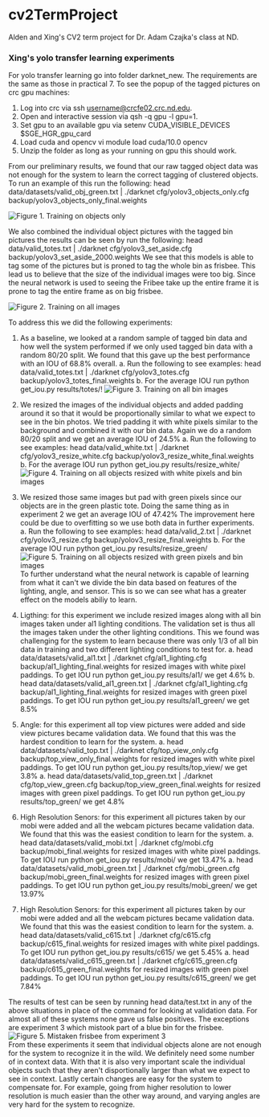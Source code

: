 # cv2TermProject
Alden and Xing's CV2 term project for Dr. Adam Czajka's class at ND.

### Xing's yolo transfer learning experiments

For yolo transfer learning go into folder darknet_new. The requirements are the same as those in practical 7. To see the popup of the tagged pictures on crc gpu machines:
1. Log into crc via ssh username@crcfe02.crc.nd.edu.
2. Open and interactive session via qsh -q gpu -l gpu=1.
3. Set gpu to an available gpu via setenv CUDA_VISIBLE_DEVICES $SGE_HGR_gpu_card
4. Load cuda and opencv vi module load cuda/10.0 opencv
5. Unzip the folder as long as your running on gpu this should work.

From our preliminary results, we found that our raw tagged object data was not enough for the system to learn the correct tagging of clustered objects. To run an example of this run the following:
head data/datasets/valid_obj_green.txt | ./darknet cfg/yolov3_objects_only.cfg backup/yolov3_objects_only_final.weights

![Figure 1. Training on objects only](/report_images/objects_only.png)

We also combined the individual object pictures with the tagged bin pictures the results can be seen by run the following:
head data/valid_totes.txt | ./darknet cfg/yolov3_set_aside.cfg backup/yolov3_set_aside_2000.weights
We see that this models is able to tag some of the pictures but is proned to tag the whole bin as frisbee. This lead us to believe that the size of the individual images were too big. Since the neural network is used to seeing the Fribee take up the entire frame it is prone to tag the entire frame as on big frisbee.


![Figure 2. Training on all images](/report_images/set_aside.png)

To address this we did the following experiments:
1. As a baseline, we looked at a random sample of tagged bin data and how well the system performed if we only used tagged bin data with a random 80/20 split. We found that this gave up the best performance with an IOU of 68.8% overall. 
  a. Run the following to see examples: head data/valid_totes.txt | ./darknet cfg/yolov3_totes.cfg backup/yolov3_totes_final.weights
  b. For the average IOU run python get_iou.py results/totes/!
![Figure 3. Training on all bin images](/report_images/totes.png)
  
2. We resized the images of the individual objects and added padding around it so that it would be proportionally similar to what we expect to see in the bin photos. We tried padding it with white pixels similar to the background and combined it with our bin data. Again we do a random 80/20 split and we get an average IOU of 24.5%
  a. Run the following to see examples: head data/valid_white.txt | ./darknet cfg/yolov3_resize_white.cfg backup/yolov3_resize_white_final.weights
  b. For the average IOU run python get_iou.py results/resize_white/
![Figure 4. Training on all objects resized with white pixels and bin images](/report_images/resize_white_3.png) 

3. We resized those same images but pad with green pixels since our objects are in the green plastic tote. Doing the same thing as in experiment 2 we get an average IOU of 47.42% The improvement here could be due to overfitting so we use both data in further experiments.
  a. Run the following to see examples: head data/valid_2.txt | ./darknet cfg/yolov3_resize.cfg backup/yolov3_resize_final.weights
  b. For the average IOU run python get_iou.py results/resize_green/
![Figure 5. Training on all objects resized with green pixels and bin images](/report_images/resize_green_3.png)   
To further understand what the neural network is capable of learning from what it can't we divide the bin data based on features of the lighting, angle, and sensor. This is so we can see what has a greater effect on the models abiliy to learn.

4. Ligthing: for this experiment we include resized images along with all bin images taken under al1 lighting conditions. The validation set is thus all the images taken under the other lighting conditions. This we found was challenging for the system to learn because there was only 1/3 of all bin data in training and two different lighting conditions to test for. 
a. head data/datasets/valid_al1.txt | ./darknet cfg/al1_lighting.cfg backup/al1_lighting_final.weights for resized images with white pixel paddings. To get IOU run python get_iou.py results/al1/ we get 4.6%
b. head data/datasets/valid_al1_green.txt | ./darknet cfg/al1_lighting.cfg backup/al1_lighting_final.weights for resized images with green pixel paddings. To get IOU run python get_iou.py results/al1_green/ we get 8.5%

5. Angle: for this experiment all top view pictures were added and side view pictures became validation data. We found that this was the hardest condition to learn for the system.
a. head data/datasets/valid_top.txt | ./darknet cfg/top_view_only.cfg backup/top_view_only_final.weights for resized images with white pixel paddings. To get IOU run python get_iou.py results/top_view/ we get 3.8%
a. head data/datasets/valid_top_green.txt | ./darknet cfg/top_view_green.cfg backup/top_view_green_final.weights for resized images with green pixel paddings. To get IOU run python get_iou.py results/top_green/ we get 4.8%

6. High Resolution Senors: for this experiment all pictures taken by our mobi were added and all the webcam pictures became validation data. We found that this was the easiest condition to learn for the system.
a. head data/datasets/valid_mobi.txt | ./darknet cfg/mobi.cfg backup/mobi_final.weights for resized images with white pixel paddings. To get IOU run python get_iou.py results/mobi/ we get 13.47%
a. head data/datasets/valid_mobi_green.txt | ./darknet cfg/mobi_green.cfg backup/mobi_green_final.weights for resized images with green pixel paddings. To get IOU run python get_iou.py results/mobi_green/ we get 13.97%

7. High Resolution Senors: for this experiment all pictures taken by our mobi were added and all the webcam pictures became validation data. We found that this was the easiest condition to learn for the system.
a. head data/datasets/valid_c615.txt | ./darknet cfg/c615.cfg backup/c615_final.weights for resized images with white pixel paddings. To get IOU run python get_iou.py results/c615/ we get 5.45%
a. head data/datasets/valid_c615_green.txt | ./darknet cfg/c615_green.cfg backup/c615_green_final.weights for resized images with green pixel paddings. To get IOU run python get_iou.py results/c615_green/ we get 7.84%

The results of test can be seen by running head data/test.txt in any of the above situations in place of the command for looking at validation data. For almost all of these systems none gave us false positives. The exceptions are experiment 3 which mistook part of a blue bin for the frisbee.
![Figure 5. Mistaken frisbee from experiment 3](/report_images/resize_green_mistake.png)   
From these experiments it seem that individual objects alone are not enough for the system to recognize it in the wild. We definitely need some number of in context data. With that it is also very important scale the individual objects such that they aren't disportionally larger than what we expect to see in context. Lastly certain changes are easy for the system to compensate for. For example, going from higher resolution to lower resolution is much easier than the other way around, and varying angles are very hard for the system to recognize. 
